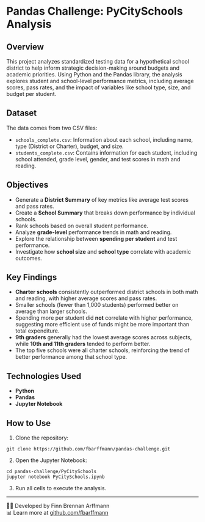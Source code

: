 # Pandas Challenge: PyCitySchools Analysis

## Overview

This project analyzes standardized testing data for a hypothetical school district to help inform strategic decision-making around budgets and academic priorities. Using Python and the Pandas library, the analysis explores student and school-level performance metrics, including average scores, pass rates, and the impact of variables like school type, size, and budget per student.

## Dataset

The data comes from two CSV files:

- `schools_complete.csv`: Information about each school, including name, type (District or Charter), budget, and size.
- `students_complete.csv`: Contains information for each student, including school attended, grade level, gender, and test scores in math and reading.

## Objectives

- Generate a **District Summary** of key metrics like average test scores and pass rates.
- Create a **School Summary** that breaks down performance by individual schools.
- Rank schools based on overall student performance.
- Analyze **grade-level** performance trends in math and reading.
- Explore the relationship between **spending per student** and test performance.
- Investigate how **school size** and **school type** correlate with academic outcomes.

## Key Findings

- **Charter schools** consistently outperformed district schools in both math and reading, with higher average scores and pass rates.
- Smaller schools (fewer than 1,000 students) performed better on average than larger schools.
- Spending more per student did **not** correlate with higher performance, suggesting more efficient use of funds might be more important than total expenditure.
- **9th graders** generally had the lowest average scores across subjects, while **10th and 11th graders** tended to perform better.
- The top five schools were all charter schools, reinforcing the trend of better performance among that school type.

## Technologies Used

- **Python**
- **Pandas**
- **Jupyter Notebook**


## How to Use

1. Clone the repository:

```
git clone https://github.com/fbarffmann/pandas-challenge.git
```

2. Open the Jupyter Notebook:

```
cd pandas-challenge/PyCitySchools
jupyter notebook PyCitySchools.ipynb
```

3. Run all cells to execute the analysis.

---

👨‍💻 Developed by Finn Brennan Arffmann  
📊 Learn more at [github.com/fbarffmann](https://github.com/fbarffmann)